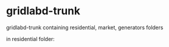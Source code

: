 # gridlabd-trunk
gridlabd-trunk containing residential, market, generators folders

in residential folder:

